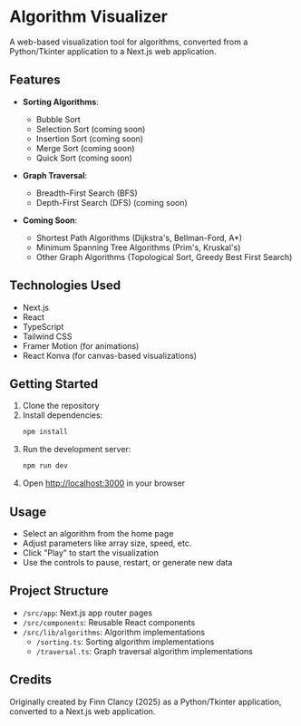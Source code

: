 # Algorithm Visualizer

A web-based visualization tool for algorithms, converted from a Python/Tkinter application to a Next.js web application.

## Features

- **Sorting Algorithms**:
  - Bubble Sort
  - Selection Sort (coming soon)
  - Insertion Sort (coming soon)
  - Merge Sort (coming soon)
  - Quick Sort (coming soon)

- **Graph Traversal**:
  - Breadth-First Search (BFS)
  - Depth-First Search (DFS) (coming soon)

- **Coming Soon**:
  - Shortest Path Algorithms (Dijkstra's, Bellman-Ford, A*)
  - Minimum Spanning Tree Algorithms (Prim's, Kruskal's)
  - Other Graph Algorithms (Topological Sort, Greedy Best First Search)

## Technologies Used

- Next.js
- React
- TypeScript
- Tailwind CSS
- Framer Motion (for animations)
- React Konva (for canvas-based visualizations)

## Getting Started

1. Clone the repository
2. Install dependencies:
   ```bash
   npm install
   ```
3. Run the development server:
   ```bash
   npm run dev
   ```
4. Open [http://localhost:3000](http://localhost:3000) in your browser

## Usage

- Select an algorithm from the home page
- Adjust parameters like array size, speed, etc.
- Click "Play" to start the visualization
- Use the controls to pause, restart, or generate new data

## Project Structure

- `/src/app`: Next.js app router pages
- `/src/components`: Reusable React components
- `/src/lib/algorithms`: Algorithm implementations
  - `/sorting.ts`: Sorting algorithm implementations
  - `/traversal.ts`: Graph traversal algorithm implementations

## Credits

Originally created by Finn Clancy (2025) as a Python/Tkinter application, converted to a Next.js web application.
